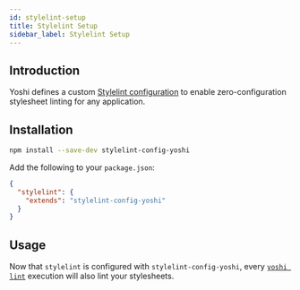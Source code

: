```yaml
---
id: stylelint-setup
title: Stylelint Setup
sidebar_label: Stylelint Setup
---
```


## Introduction

Yoshi defines a custom [Stylelint configuration](https://jestjs.io/docs/en/configuration#preset-string) to enable zero-configuration stylesheet linting for any application.

## Installation

```bash
npm install --save-dev stylelint-config-yoshi
```

Add the following to your `package.json`:

```json
{
  "stylelint": {
    "extends": "stylelint-config-yoshi"
  }
}
```

## Usage

Now that `stylelint` is configured with `stylelint-config-yoshi`, every [`yoshi lint`](api/cli.md#lint) execution will also lint your stylesheets.
